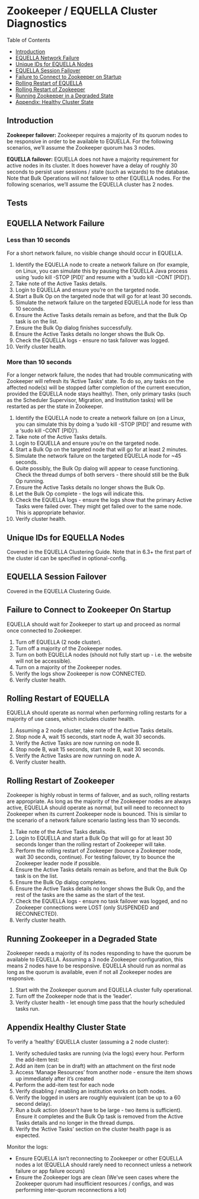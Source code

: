 # Zookeeper / EQUELLA Cluster Diagnostics

Table of Contents

* [Introduction](#introduction)
* [EQUELLA Network Failure](#equella-network-failure) 
* [Unique IDs for EQUELLA Nodes](#unique-ids-for-equella-nodes)
* [EQUELLA Session Failover](#equella-session-failover)
* [Failure to Connect to Zookeeper on Startup](#failure-to-connect-to-zookeeper-on-startup)
* [Rolling Restart of EQUELLA](#rolling-restart-of-equella)
* [Rolling Restart of Zookeeper](#rolling-restart-of-zookeeper)
* [Running Zookeeper in a Degraded State](#running-zookeeper-in-a-degraded-state)
* [Appendix: Healthy Cluster State](#appendix-healthy-cluster-state)

## Introduction
**Zookeeper failover:**  Zookeeper requires a majority of its quorum nodes to be responsive in order to be available to EQUELLA. For the following scenarios, we’ll assume the Zookeeper quorum has 3 nodes.

**EQUELLA failover:**  EQUELLA does not have a majority requirement for active nodes in its cluster. It does however have a delay of roughly 30 seconds to persist user sessions / state (such as wizards) to the database. Note that Bulk Operations will not failover to other EQUELLA nodes. For the following scenarios, we’ll assume the EQUELLA cluster has 2 nodes.

## Tests

## EQUELLA Network Failure 
### Less than 10 seconds

For a short network failure, no visible change should occur in EQUELLA.

1. Identify the EQUELLA node to create a network failure on (for example, on Linux, you can simulate this by pausing the EQUELLA Java process using ‘sudo kill -STOP [PID]’ and resume with a ‘sudo kill -CONT [PID]’).
2. Take note of the Active Tasks details.
3. Login to EQUELLA and ensure you’re on the targeted node.
4. Start a Bulk Op on the targeted node that will go for at least 30 seconds.
5. Simulate the network failure on the targeted EQUELLA node for less than 10 seconds.
6. Ensure the Active Tasks details remain as before, and that the Bulk Op task is on the list.
7. Ensure the Bulk Op dialog finishes successfully.
8. Ensure the Active Tasks details no longer shows the Bulk Op.
9. Check the EQUELLA logs - ensure no task failover was logged.
10. Verify cluster health.

### More than 10 seconds
For a longer network failure, the nodes that had trouble communicating with
Zookeeper will refresh its ‘Active Tasks’ state. To do so, any tasks on the affected
node(s) will be stopped (after completion of the current execution, provided the
EQUELLA node stays healthy). Then, only primary tasks (such as the Scheduler
Supervisor, Migration, and Institution tasks) will be restarted as per the state in
Zookeeper.

1. Identify the EQUELLA node to create a network failure on (on a Linux, you can simulate this by doing a ‘sudo kill -STOP [PID]’ and resume with a ‘sudo kill -CONT [PID]’).
2. Take note of the Active Tasks details.
3. Login to EQUELLA and ensure you’re on the targeted node.
4. Start a Bulk Op on the targeted node that will go for at least 2 minutes.
5. Simulate the network failure on the targeted EQUELLA node for ~45 seconds.
6. Quite possibly, the Bulk Op dialog will appear to cease functioning. Check the thread dumps of both servers - there should still be the Bulk Op running.
7. Ensure the Active Tasks details no longer shows the Bulk Op.
8. Let the Bulk Op complete - the logs will indicate this.
9. Check the EQUELLA logs - ensure the logs show that the primary Active Tasks were failed over. They might get failed over to the same node. This is appropriate behavior.
10. Verify cluster health.

## Unique IDs for EQUELLA Nodes
Covered in the EQUELLA Clustering Guide. 
Note that in 6.3+ the first part of the cluster id can be specified in optional-config.

## EQUELLA Session Failover
Covered in the EQUELLA Clustering Guide.

## Failure to Connect to Zookeeper On Startup
EQUELLA should wait for Zookeeper to start up and proceed as normal once connected to
Zookeeper.
1. Turn off EQUELLA (2 node cluster).
2. Turn off a majority of the Zookeeper nodes.
3. Turn on both EQUELLA nodes (should not fully start up - i.e. the website will not be accessible).
4. Turn on a majority of the Zookeeper nodes.
5. Verify the logs show Zookeeper is now CONNECTED.
6. Verify cluster health.

## Rolling Restart of EQUELLA
EQUELLA should operate as normal when performing rolling restarts for a majority of use cases, which includes cluster health.
1. Assuming a 2 node cluster, take note of the Active Tasks details.
2. Stop node A, wait 15 seconds, start node A, wait 30 seconds.
3. Verify the Active Tasks are now running on node B.
4. Stop node B, wait 15 seconds, start node B, wait 30 seconds.
5. Verify the Active Tasks are now running on node A.
6. Verify cluster health.

## Rolling Restart of Zookeeper
Zookeeper is highly robust in terms of failover, and as such, rolling restarts are appropriate. As long as the majority of the Zookeeper nodes are always active, EQUELLA should operate as normal, but will need to reconnect to Zookeeper when its current Zookeeper node is bounced. This is similar to the scenario of a network failure scenario lasting less than 10 seconds.
1. Take note of the Active Tasks details.
2. Login to EQUELLA and start a Bulk Op that will go for at least 30 seconds longer than the rolling restart of
Zookeeper will take.
3. Perform the rolling restart of Zookeeper (bounce a Zookeeper node, wait 30 seconds, continue). For testing failover, try to bounce the Zookeeper leader node if possible.
4. Ensure the Active Tasks details remain as before, and that the Bulk Op task is on the list.
5. Ensure the Bulk Op dialog completes.
6. Ensure the Active Tasks details no longer shows the Bulk Op, and the rest of the tasks are the same as the start of the test.
7. Check the EQUELLA logs - ensure no task failover was logged, and no Zookeeper connections were LOST (only SUSPENDED and RECONNECTED).
8. Verify cluster health.

## Running Zookeeper in a Degraded State
Zookeeper needs a majority of its nodes responding to have the quorum be available to
EQUELLA. Assuming a 3 node Zookeeper configuration, this means 2 nodes have to be
responsive. EQUELLA should run as normal as long as the quorum is available, even if not
all Zookeeper nodes are responsive.

1. Start with the Zookeeper quorum and EQUELLA cluster fully operational.
2. Turn off the Zookeeper node that is the ‘leader’.
3. Verify cluster health - let enough time pass that the hourly scheduled tasks run.

## Appendix Healthy Cluster State
To verify a ‘healthy’ EQUELLA cluster (assuming a 2 node cluster):

1. Verify scheduled tasks are running (via the logs) every hour.
Perform the add-item test:
2. Add an item (can be in draft) with an attachment on the first node
3. Access ‘Manage Resources’ from another node - ensure the item shows up
immediately after it’s created
4. Perform the add-item test for each node
5. Verify disabling / enabling an institution works on both nodes.
6. Verify the logged in users are roughly equivalent (can be up to a 60 second delay).
7. Run a bulk action (doesn’t have to be large - two items is sufficient). Ensure it completes and the Bulk Op task is removed from the Active Tasks details and no longer in the thread dumps.
8. Verify the ‘Active Tasks’ section on the cluster health page is as expected.

Monitor the logs:
  * Ensure EQUELLA isn’t reconnecting to Zookeeper or other EQUELLA nodes a lot
  (EQUELLA should rarely need to reconnect unless a network failure or app failure
  occurs)
  * Ensure the Zookeeper logs are clean (We’ve seen cases where the Zookeeper quorum
  had insufficient resources / configs, and was performing inter-quorum reconnections a
  lot)